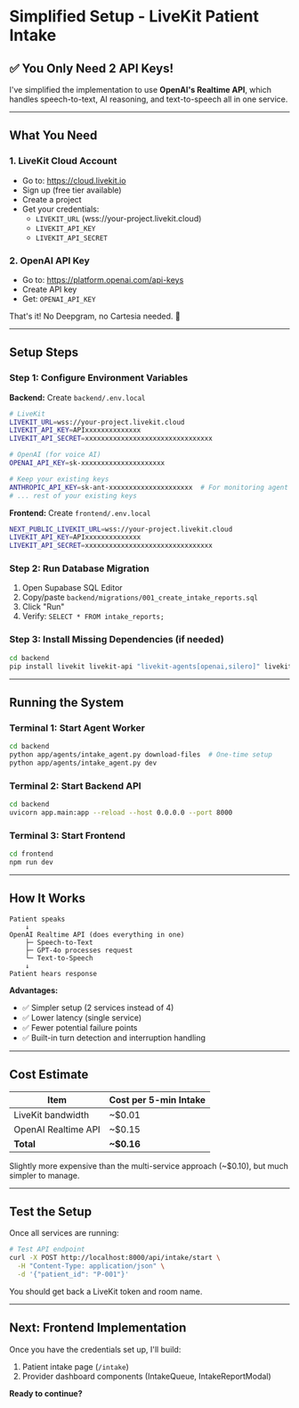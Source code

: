 # Simplified Setup - LiveKit Patient Intake

## ✅ **You Only Need 2 API Keys!**

I've simplified the implementation to use **OpenAI's Realtime API**, which handles speech-to-text, AI reasoning, and text-to-speech all in one service.

---

## **What You Need**

### 1. **LiveKit Cloud Account**
- Go to: https://cloud.livekit.io
- Sign up (free tier available)
- Create a project
- Get your credentials:
  - `LIVEKIT_URL` (wss://your-project.livekit.cloud)
  - `LIVEKIT_API_KEY`
  - `LIVEKIT_API_SECRET`

### 2. **OpenAI API Key**
- Go to: https://platform.openai.com/api-keys
- Create API key
- Get: `OPENAI_API_KEY`

That's it! No Deepgram, no Cartesia needed. 🎉

---

## **Setup Steps**

### Step 1: Configure Environment Variables

**Backend:** Create `backend/.env.local`
```bash
# LiveKit
LIVEKIT_URL=wss://your-project.livekit.cloud
LIVEKIT_API_KEY=APIxxxxxxxxxxxxxx
LIVEKIT_API_SECRET=xxxxxxxxxxxxxxxxxxxxxxxxxxxxxxxx

# OpenAI (for voice AI)
OPENAI_API_KEY=sk-xxxxxxxxxxxxxxxxxxxxx

# Keep your existing keys
ANTHROPIC_API_KEY=sk-ant-xxxxxxxxxxxxxxxxxxxxx  # For monitoring agent
# ... rest of your existing keys
```

**Frontend:** Create `frontend/.env.local`
```bash
NEXT_PUBLIC_LIVEKIT_URL=wss://your-project.livekit.cloud
LIVEKIT_API_KEY=APIxxxxxxxxxxxxxx
LIVEKIT_API_SECRET=xxxxxxxxxxxxxxxxxxxxxxxxxxxxxxxx
```

### Step 2: Run Database Migration

1. Open Supabase SQL Editor
2. Copy/paste `backend/migrations/001_create_intake_reports.sql`
3. Click "Run"
4. Verify: `SELECT * FROM intake_reports;`

### Step 3: Install Missing Dependencies (if needed)

```bash
cd backend
pip install livekit livekit-api "livekit-agents[openai,silero]" livekit-plugins-openai
```

---

## **Running the System**

### Terminal 1: Start Agent Worker
```bash
cd backend
python app/agents/intake_agent.py download-files  # One-time setup
python app/agents/intake_agent.py dev
```

### Terminal 2: Start Backend API
```bash
cd backend
uvicorn app.main:app --reload --host 0.0.0.0 --port 8000
```

### Terminal 3: Start Frontend
```bash
cd frontend
npm run dev
```

---

## **How It Works**

```
Patient speaks
    ↓
OpenAI Realtime API (does everything in one)
    ├─ Speech-to-Text
    ├─ GPT-4o processes request
    └─ Text-to-Speech
    ↓
Patient hears response
```

**Advantages:**
- ✅ Simpler setup (2 services instead of 4)
- ✅ Lower latency (single service)
- ✅ Fewer potential failure points
- ✅ Built-in turn detection and interruption handling

---

## **Cost Estimate**

| Item | Cost per 5-min Intake |
|------|----------------------|
| LiveKit bandwidth | ~$0.01 |
| OpenAI Realtime API | ~$0.15 |
| **Total** | **~$0.16** |

Slightly more expensive than the multi-service approach (~$0.10), but much simpler to manage.

---

## **Test the Setup**

Once all services are running:

```bash
# Test API endpoint
curl -X POST http://localhost:8000/api/intake/start \
  -H "Content-Type: application/json" \
  -d '{"patient_id": "P-001"}'
```

You should get back a LiveKit token and room name.

---

## **Next: Frontend Implementation**

Once you have the credentials set up, I'll build:
1. Patient intake page (`/intake`)
2. Provider dashboard components (IntakeQueue, IntakeReportModal)

**Ready to continue?**
